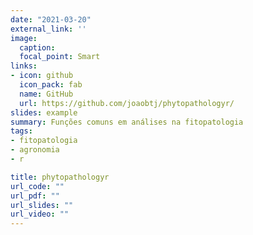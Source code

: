 ```yaml
---
date: "2021-03-20"
external_link: ''
image:
  caption: 
  focal_point: Smart
links:
- icon: github
  icon_pack: fab
  name: GitHub
  url: https://github.com/joaobtj/phytopathologyr/
slides: example
summary: Funções comuns em análises na fitopatologia
tags:
- fitopatologia
- agronomia
- r

title: phytopathologyr
url_code: ""
url_pdf: ""
url_slides: ""
url_video: ""
---
```


